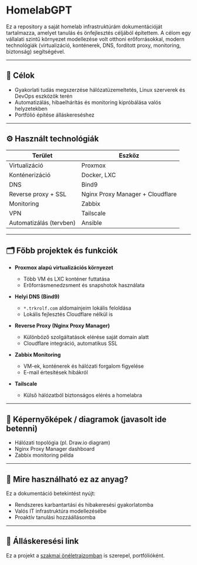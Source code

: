 # HomelabGPT

Ez a repository a saját homelab infrastruktúrám dokumentációját tartalmazza, amelyet tanulás és önfejlesztés céljából építettem. A célom egy vállalati szintű környezet modellezése volt otthoni erőforrásokkal, modern technológiák (virtualizáció, konténerek, DNS, fordított proxy, monitoring, biztonság) segítségével.

---

## 🧠 Célok

- Gyakorlati tudás megszerzése hálózatüzemeltetés, Linux szerverek és DevOps eszközök terén
- Automatizálás, hibaelhárítás és monitoring kipróbálása valós helyzetekben
- Portfólió építése álláskereséshez

---

## ⚙️ Használt technológiák

| Terület | Eszköz |
|--------|--------|
| Virtualizáció | Proxmox |
| Konténerizáció | Docker, LXC |
| DNS | Bind9 |
| Reverse proxy + SSL | Nginx Proxy Manager + Cloudflare |
| Monitoring | Zabbix |
| VPN | Tailscale |
| Automatizálás (tervben) | Ansible |

---

## 🗂️ Főbb projektek és funkciók

- **Proxmox alapú virtualizációs környezet**
  - Több VM és LXC konténer futtatása
  - Erőforrásmenedzsment és snapshotok használata

- **Helyi DNS (Bind9)**
  - `*.trkrolf.com` aldomainjeim lokális feloldása
  - Lokális fejlesztés Cloudflare nélkül is

- **Reverse Proxy (Nginx Proxy Manager)**
  - Különböző szolgáltatások elérése saját domain alatt
  - Cloudflare integráció, automatikus SSL

- **Zabbix Monitoring**
  - VM-ek, konténerek és hálózati forgalom figyelése
  - E-mail értesítések hibákról

- **Tailscale**
  - Külső hálózatból biztonságos elérés a homelabra

---

## 📸 Képernyőképek / diagramok (javasolt ide betenni)

- Hálózati topológia (pl. Draw.io diagram)
- Nginx Proxy Manager dashboard
- Zabbix monitoring példa

---

## 💼 Mire használható ez az anyag?

Ez a dokumentáció betekintést nyújt:
- Rendszeres karbantartási és hibakeresési gyakorlatomba
- Valós IT infrastruktúra modellezésébe
- Proaktív tanulási hozzáállásomba

---

## 📎 Álláskeresési link

Ez a projekt a [szakmai önéletrajzomban](https://github.com/RolfSF68/homelabgpt) is szerepel, portfólióként.

